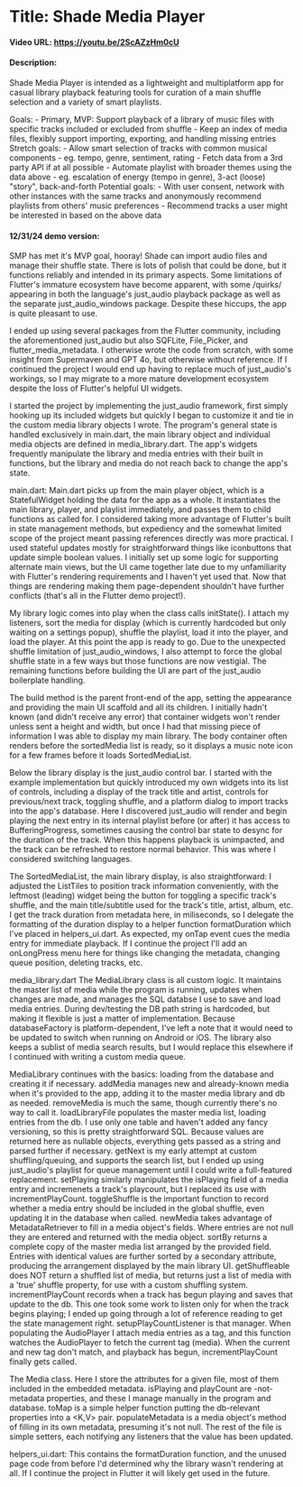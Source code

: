 # Title: Shade Media Player
#### Video URL: https://youtu.be/2ScAZzHm0cU
#### Description:

Shade Media Player is intended as a lightweight and multiplatform app for casual library playback featuring tools for curation of a main shuffle selection and a variety of smart playlists.

Goals:
	- Primary, MVP: Support playback of a library of music files with specific tracks included or excluded from shuffle
		- Keep an index of media files, flexibly support importing, exporting, and handling missing entries
Stretch goals:
	- Allow smart selection of tracks with common musical components
		- eg. tempo, genre, sentiment, rating
		- Fetch data from a 3rd party API if at all possible
	- Automate playlist with broader themes using the data above
		- eg. escalation of energy (tempo in genre), 3-act (loose) "story", back-and-forth
Potential goals:
	- With user consent, network with other instances with the same tracks and anonymously recommend playlists from others' music preferences
	- Recommend tracks a user might be interested in based on the above data

#### 12/31/24 demo version:

SMP has met it's MVP goal, hooray! Shade can import audio files and manage their shuffle state. There is lots of polish that could be done, but it functions reliably and intended in its primary aspects. Some limitations of Flutter's immature ecosystem have become apparent, with some /quirks/ appearing in both the language's just_audio playback package as well as the separate just_audio_windows package. Despite these hiccups, the app is quite pleasant to use. 

I ended up using several packages from the Flutter community, including the aforementioned just_audio but also SQFLite, File_Picker, and flutter_media_metadata. I otherwise wrote the code from scratch, with some insight from Supermaven and GPT 4o, but otherwise without reference. If I continued the project I would end up having to replace much of just_audio's workings, so I may migrate to a more mature development ecosystem despite the loss of Flutter's helpful UI widgets. 

I started the project by implementing the just_audio framework, first simply hooking up its included widgets but quickly I began to customize it and tie in the custom media library objects I wrote. The program's general state is handled exclusively in main.dart, the main library object and individual media objects are defined in media_library.dart. The app's widgets frequently manipulate the library and media entries with their built in functions, but the library and media do not reach back to change the app's state. 

main.dart:
Main.dart picks up from the main player object, which is a StatefulWidget holding the data for the app as a whole. It instantiates the main library, player, and playlist immediately, and passes them to child functions as called for. I considered taking more advantage of Flutter's built in state management methods, but expediency and the somewhat limited scope of the project meant passing references directly was more practical. I used stateful updates mostly for straightforward things like iconbuttons that update simple boolean values. I initially set up some logic for supporting alternate main views, but the UI came together late due to my unfamiliarity with Flutter's rendering requirements and I haven't yet used that. Now that things are rendering making them page-dependent shouldn't have further conflicts (that's all in the Flutter demo project!). 

My library logic comes into play when the class calls initState(). I attach my listeners, sort the media for display (which is currently hardcoded but only waiting on a settings popup), shuffle the playlist, load it into the player, and load the player. At this point the app is ready to go. Due to the unexpected shuffle limitation of just_audio_windows, I also attempt to force the global shuffle state in a few ways but those functions are now vestigial. The remaining functions before building the UI are part of the just_audio boilerplate handling. 

The build method is the parent front-end of the app, setting the appearance and providing the main UI scaffold and all its children. I initially hadn't known (and didn't receive any error) that container widgets won't render unless sent a height and width, but once I had that missing piece of information I was able to display my main library. The body container often renders before the sortedMedia list is ready, so it displays a music note icon for a few frames before it loads SortedMediaList. 

Below the library display is the just_audio control bar. I started with the example implementation but quickly introduced my own widgets into its list of controls, including a display of the track title and artist, controls for previous/next track, toggling shuffle, and a platform dialog to import tracks into the app's database. Here I discovered just_audio will render and begin playing the next entry in its internal playlist before (or after) it has access to BufferingProgress, sometimes causing the control bar state to desync for the duration of the track. When this happens playback is unimpacted, and the track can be refreshed to restore normal behavior. This was where I considered switching languages.

The SortedMediaList, the main library display, is also straightforward: I adjusted the ListTiles to position track information conveniently, with the leftmost (leading) widget being the button for toggling a specific track's shuffle, and the main title/subtitle used for the track's title, artist, album, etc. I get the track duration from metadata here, in miliseconds, so I delegate the formatting of the duration display to a helper function formatDuration which I've placed in helpers_ui.dart. As expected, my onTap event cues the media entry for immediate playback. If I continue the project I'll add an onLongPress menu here for things like changing the metadata, changing queue position, deleting tracks, etc. 

media_library.dart
The MediaLibrary class is all custom logic. It maintains the master list of media while the program is running, updates when changes are made, and manages the SQL databse I use to save and load media entries. During dev/testing the DB path string is hardcoded, but making it flexible is just a matter of implementation. Because databaseFactory is platform-dependent, I've left a note that it would need to be updated to switch when running on Android or iOS. The library also keeps a sublist of media search results, but I would replace this elsewhere if I continued with writing a custom media queue. 

MediaLibrary continues with the basics: loading from the database and creating it if necessary. 
addMedia manages new and already-known media when it's provided to the app, adding it to the master media library and db as needed. 
removeMedia is much the same, though currently there's no way to call it. 
loadLibraryFile populates the master media list, loading entries from the db. I use only one table and haven't added any fancy versioning, so this is pretty straightforward SQL. Because values are returned here as nullable objects, everything gets passed as a string and parsed further if necessary.
getNext is my early attempt at custom shuffling/queuing, and supports the search list, but I ended up using just_audio's playlist for queue management until I could write a full-featured replacement.
setPlaying similarly manipulates the isPlaying field of a media entry and incremenets a track's playcount, but I replaced its use with incrementPlayCount.
toggleShuffle is the important function to record whether a media entry should be included in the global shuffle, even updating it in the database when called.
newMedia takes advantage of MetadataRetriever to fill in a media object's fields. Where entries are not null they are entered and returned with the media object.
sortBy returns a complete copy of the master media list arranged by the provided field. Entries with identical values are further sorted by a secondary attribute, producing the arrangement displayed by the main library UI. 
getShuffleable does NOT return a shuffled list of media, but returns just a list of media with a 'true' shuffle property, for use with a custom shuffling system.
incrementPlayCount records when a track has begun playing and saves that update to the db. This one took some work to listen only for when the track begins playing; I ended up going through a lot of reference reading to get the state management right. 
setupPlayCountListener is that manager. When populating the AudioPlayer I attach media entries as a tag, and this function watches the AudioPlayer to fetch the current tag (media). When the current and new tag don't match, and playback has begun, incrementPlayCount finally gets called.

The Media class. Here I store the attributes for a given file, most of them included in the embedded metadata. isPlaying and playCount are -not- metadata properties, and these I manage manually in the program and database.
toMap is a simple helper function putting the db-relevant properties into a <K,V> pair.
populateMetadata is a media object's method of filling in its own metadata, presuming it's not null.
The rest of the file is simple setters, each notifying any listeners that the value has been updated.

helpers_ui.dart:
This contains the formatDuration function, and the unused page code from before I'd determined why the library wasn't rendering at all. If I continue the project in Flutter it will likely get used in the future.
